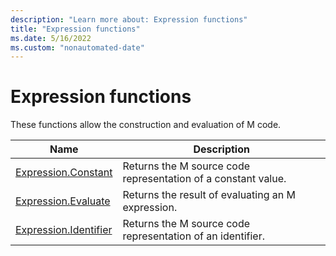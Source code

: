 ```yaml
---
description: "Learn more about: Expression functions"
title: "Expression functions"
ms.date: 5/16/2022
ms.custom: "nonautomated-date"
---
```

# Expression functions

These functions allow the construction and evaluation of M code.

|Name|Description|
|------------|---------------|
|[Expression.Constant](expression-constant.md)|Returns the M source code representation of a constant value.|
|[Expression.Evaluate](expression-evaluate.md)|Returns the result of evaluating an M expression.|
|[Expression.Identifier](expression-identifier.md)|Returns the M source code representation of an identifier.|
